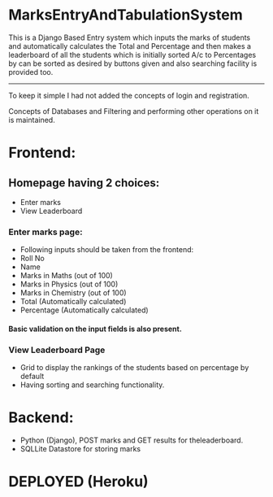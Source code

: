 # MarksEntryAndTabulationSystem
This is a Django Based Entry system which inputs the marks of students and automatically calculates the Total and Percentage and then makes a leaderboard of all the students which is initially sorted A/c to Percentages by can be sorted as desired by buttons given and also searching facility is provided too.

<hr>
 
To keep it simple I had not added the concepts of login and registration. 

Concepts of Databases and Filtering and performing other operations on it is maintained.

# Frontend:
## Homepage having 2 choices:
- Enter marks
- View Leaderboard
### Enter marks page:
- Following inputs should be taken from the frontend:
- Roll No
- Name
- Marks in Maths (out of 100)
- Marks in Physics (out of 100)
- Marks in Chemistry (out of 100)
- Total (Automatically calculated)
- Percentage (Automatically calculated)
#### Basic validation on the input fields is also present.
### View Leaderboard Page
- Grid to display the rankings of the students based on percentage by default
- Having sorting and searching functionality.

# Backend:
- Python (Django), POST marks and GET results for theleaderboard.
- SQLLite Datastore for storing marks

# DEPLOYED (Heroku)
